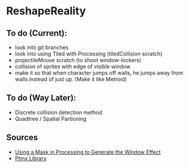 # ReshapeReality

## To do (Current):

- look into git branches
- look into using Tiled with Processing (tiledCollision scratch)
- projectileMouse scratch (to shoot window-lockers)
- collision of sprites with edge of visible window
- make it so that when character jumps off walls, he jumps away from walls instead of just up. (Make it like Metroid)

## To do (Way Later):
- Discrete collision detection method
- Quadtree / Spatial Partioning

## Sources
- [Using a Mask in Processing to Generate the Window Effect](https://stackoverflow.com/questions/21534545/draw-opposite-of-shape-in-papplet)
- [Ptmx Library](https://github.com/linux-man/ptmx)
